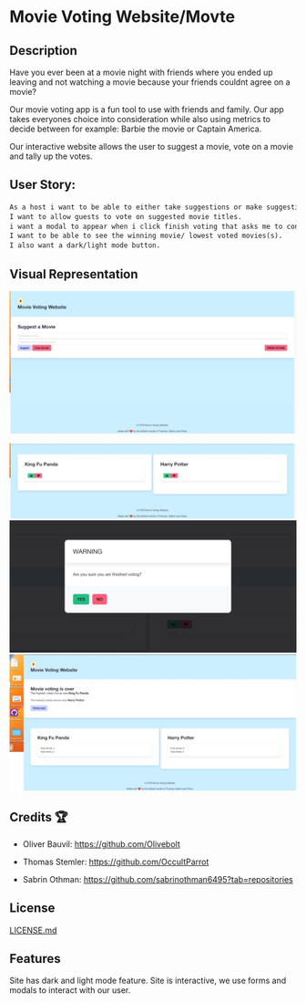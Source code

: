 # Movie Voting Website/Movte

## Description 
Have you ever been at a movie night with friends where you ended up leaving and not watching a movie because your friends couldnt agree on a movie?

Our movie voting app is a fun tool to use with friends and family. Our app takes everyones choice into consideration while also using metrics to decide between for example: Barbie the movie or Captain America.

Our interactive website allows the user to suggest a movie, vote on a movie and tally up the votes.

## User Story:
```md
As a host i want to be able to either take suggestions or make suggestions on movie night.
I want to allow guests to vote on suggested movie titles.
i want a modal to appear when i click finish voting that asks me to confirm whether or not i would like to "finish voting."
I want to be able to see the winning movie/ lowest voted movies(s).
I also want a dark/light mode button.
```
## Visual Representation

![Our home page is simple, here we have a suggestion box for our user to suggest movies.](assets/images/Movievoting1.jpg)

![After the suggestions are made, our user is able to click one of the vote buttons thumbs up or down.](assets/images/Movievoting2.jpg)
![after clicking the finished voting botton a "Warning" modal is displayed asking user if they are finished voting](assets/images/Movievoting3.jpg)
![if the user clicks yes they are then presented with a poll showing the number of votes.](assets/images/movievoting4.jpg)

## Credits 🏆 
 - Oliver Bauvil: https://github.com/Olivebolt

 - Thomas Stemler: https://github.com/OccultParrot

 - Sabrin Othman: https://github.com/sabrinothman6495?tab=repositories


## License 
[LICENSE.md](https://github.com/OccultParrot/movie-suggestion-voting/blob/main/LICENSE)


## Features

Site has dark and light mode feature. 
Site is interactive, we use forms and modals to interact with our user.